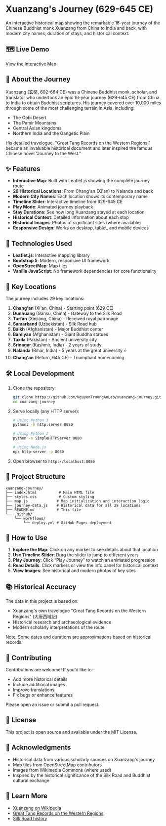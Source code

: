 # Xuanzang's Journey (629-645 CE)

An interactive historical map showing the remarkable 16-year journey of the Chinese Buddhist monk Xuanzang from China to India and back, with modern city names, duration of stays, and historical context.

## 🗺️ Live Demo

[View the Interactive Map](https://NguyenTruongAnLab.github.io/xuanzang-journey/)

## 📖 About the Journey

Xuanzang (玄奘, 602-664 CE) was a Chinese Buddhist monk, scholar, and translator who undertook an epic 16-year journey (629-645 CE) from China to India to obtain Buddhist scriptures. His journey covered over 10,000 miles through some of the most challenging terrain in Asia, including:

- The Gobi Desert
- The Pamir Mountains
- Central Asian kingdoms
- Northern India and the Gangetic Plain

His detailed travelogue, "Great Tang Records on the Western Regions," became an invaluable historical document and later inspired the famous Chinese novel "Journey to the West."

## ✨ Features

- **Interactive Map**: Built with Leaflet.js showing the complete journey route
- **29 Historical Locations**: From Chang'an (Xi'an) to Nalanda and back
- **Modern City Names**: Each location shows its contemporary name
- **Timeline Slider**: Interactive timeline from 629-645 CE
- **Play Mode**: Animated journey playback
- **Stay Durations**: See how long Xuanzang stayed at each location
- **Historical Context**: Detailed information about each stop
- **Historical Images**: Photos of significant sites (where available)
- **Responsive Design**: Works on desktop, tablet, and mobile devices

## 🚀 Technologies Used

- **Leaflet.js**: Interactive mapping library
- **Bootstrap 5**: Modern, responsive UI framework
- **OpenStreetMap**: Map tiles
- **Vanilla JavaScript**: No framework dependencies for core functionality

## 📍 Key Locations

The journey includes 29 key locations:

1. **Chang'an** (Xi'an, China) - Starting point (629 CE)
2. **Dunhuang** (Gansu, China) - Gateway to the Silk Road
3. **Turfan** (Xinjiang, China) - Received royal patronage
4. **Samarkand** (Uzbekistan) - Silk Road hub
5. **Balkh** (Afghanistan) - Major Buddhist center
6. **Bamiyan** (Afghanistan) - Giant Buddha statues
7. **Taxila** (Pakistan) - Ancient university city
8. **Srinagar** (Kashmir, India) - 2 years of study
9. **Nalanda** (Bihar, India) - 5 years at the great university ⭐
10. **Chang'an** (Return, 645 CE) - Triumphant homecoming

## 🛠️ Local Development

1. Clone the repository:
   ```bash
   git clone https://github.com/NguyenTruongAnLab/xuanzang-journey.git
   cd xuanzang-journey
   ```

2. Serve locally (any HTTP server):
   ```bash
   # Using Python 3
   python3 -m http.server 8080
   
   # Using Python 2
   python -m SimpleHTTPServer 8080
   
   # Using Node.js
   npx http-server -p 8080
   ```

3. Open browser to `http://localhost:8080`

## 📁 Project Structure

```
xuanzang-journey/
├── index.html          # Main HTML file
├── styles.css          # Custom styling
├── map.js             # Map initialization and interaction logic
├── journey-data.js    # Historical data for all 29 locations
├── README.md          # This file
└── .github/
    └── workflows/
        └── deploy.yml # GitHub Pages deployment
```

## 🎯 How to Use

1. **Explore the Map**: Click on any marker to see details about that location
2. **Use Timeline Slider**: Drag the slider to jump to different years
3. **Play Journey**: Click "Play Journey" to watch an animated progression
4. **Read Details**: Click markers or view the info panel for historical context
5. **View Images**: See historical and modern photos of key sites

## 📚 Historical Accuracy

The data in this project is based on:
- Xuanzang's own travelogue "Great Tang Records on the Western Regions" (大唐西域記)
- Historical research and archaeological evidence
- Modern scholarly interpretations of the route

Note: Some dates and durations are approximations based on historical records.

## 🤝 Contributing

Contributions are welcome! If you'd like to:
- Add more historical details
- Include additional images
- Improve translations
- Fix bugs or enhance features

Please open an issue or submit a pull request.

## 📜 License

This project is open source and available under the MIT License.

## 🙏 Acknowledgments

- Historical data from various scholarly sources on Xuanzang's journey
- Map tiles from OpenStreetMap contributors
- Images from Wikimedia Commons (where used)
- Inspired by the historical significance of the Silk Road and Buddhist cultural exchange

## 📖 Learn More

- [Xuanzang on Wikipedia](https://en.wikipedia.org/wiki/Xuanzang)
- [Great Tang Records on the Western Regions](https://en.wikipedia.org/wiki/Great_Tang_Records_on_the_Western_Regions)
- [Silk Road history](https://en.wikipedia.org/wiki/Silk_Road)
